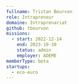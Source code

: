 ```yaml
---
fullname: Tristan Bourvon
role: Intrapreneur
domaine: Intraprenariat
github: tbourvon
missions:
  - start: 2022-12-14
    end: 2023-10-30
    status: admin
    employer: ADEME
memberType: beta
startups:
  - eco-euro
---
```



